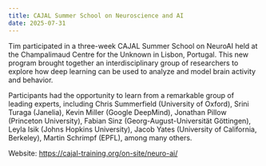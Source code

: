 ```yaml
---
title: CAJAL Summer School on Neuroscience and AI
date: 2025-07-31
---
```


Tim participated in a three-week CAJAL Summer School on NeuroAI held at the Champalimaud Centre for the Unknown in Lisbon, Portugal. This new program brought together an interdisciplinary group of researchers to explore how deep learning can be used to analyze and model brain activity and behavior.

<!--more-->

Participants had the opportunity to learn from a remarkable group of leading experts, including Chris Summerfield (University of Oxford), Srini Turaga (Janelia), Kevin Miller (Google DeepMind), Jonathan Pillow (Princeton University), Fabian Sinz (Georg-August-Universität Göttingen), Leyla Isik (Johns Hopkins University), Jacob Yates (University of California, Berkeley), Martin Schrimpf (EPFL), among many others.

Website: https://cajal-training.org/on-site/neuro-ai/


